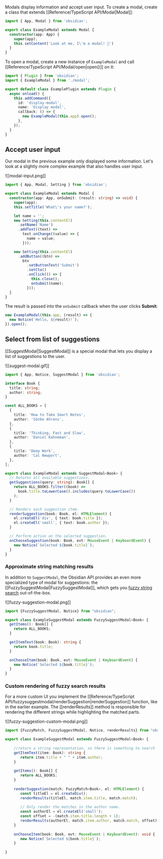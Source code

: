 Modals display information and accept user input. To create a modal, create a class that extends [[Reference/TypeScript API/Modal|Modal]]:

```ts
import { App, Modal } from 'obsidian';

export class ExampleModal extends Modal {
  constructor(app: App) {
    super(app);
	this.setContent('Look at me, I\'m a modal! 👀')
  }
}
```

To open a modal, create a new instance of `ExampleModal` and call [[Reference/TypeScript API/Modal/open|open()]] on it:

```ts
import { Plugin } from 'obsidian';
import { ExampleModal } from './modal';

export default class ExamplePlugin extends Plugin {
  async onload() {
    this.addCommand({
      id: 'display-modal',
      name: 'Display modal',
      callback: () => {
        new ExampleModal(this.app).open();
      },
    });
  }
}
```

## Accept user input

Our modal in the previous example only displayed some information. Let's look at a slightly more complex example that also handles user input.

![[modal-input.png]]

```ts
import { App, Modal, Setting } from 'obsidian';

export class ExampleModal extends Modal {
  constructor(app: App, onSubmit: (result: string) => void) {
    super(app);
	this.setTitle('What\'s your name?');

	let name = '';
    new Setting(this.contentEl)
      .setName('Name')
      .addText((text) =>
        text.onChange((value) => {
          name = value;
        }));

    new Setting(this.contentEl)
      .addButton((btn) =>
        btn
          .setButtonText('Submit')
          .setCta()
          .onClick(() => {
            this.close();
            onSubmit(name);
          }));
  }
}
```

The result is passed into the `onSubmit` callback when the user clicks **Submit**:

```ts
new ExampleModal(this.app, (result) => {
  new Notice(`Hello, ${result}!`);
}).open();
```

## Select from list of suggestions

[[SuggestModal|SuggestModal]] is a special modal that lets you display a list of suggestions to the user.

![[suggest-modal.gif]]

```ts
import { App, Notice, SuggestModal } from 'obsidian';

interface Book {
  title: string;
  author: string;
}

const ALL_BOOKS = [
  {
    title: 'How to Take Smart Notes',
    author: 'Sönke Ahrens',
  },
  {
    title: 'Thinking, Fast and Slow',
    author: 'Daniel Kahneman',
  },
  {
    title: 'Deep Work',
    author: 'Cal Newport',
  },
];

export class ExampleModal extends SuggestModal<Book> {
  // Returns all available suggestions.
  getSuggestions(query: string): Book[] {
    return ALL_BOOKS.filter((book) =>
      book.title.toLowerCase().includes(query.toLowerCase())
    );
  }

  // Renders each suggestion item.
  renderSuggestion(book: Book, el: HTMLElement) {
    el.createEl('div', { text: book.title });
    el.createEl('small', { text: book.author });
  }

  // Perform action on the selected suggestion.
  onChooseSuggestion(book: Book, evt: MouseEvent | KeyboardEvent) {
    new Notice(`Selected ${book.title}`);
  }
}
```

### Approximate string matching results

In addition to `SuggestModal`, the Obsidian API provides an even more specialized type of modal for suggestions: the [[FuzzySuggestModal|FuzzySuggestModal]], which gets you [fuzzy string search](https://en.wikipedia.org/wiki/Approximate_string_matching) out-of-the-box.

![[fuzzy-suggestion-modal.png]]

```ts
import {FuzzySuggestModal, Notice} from "obsidian";

export class ExampleSuggestModal extends FuzzySuggestModal<Book> {
  getItems(): Book[] {
    return ALL_BOOKS;
  }

  getItemText(book: Book): string {
    return book.title;
  }

  onChooseItem(book: Book, evt: MouseEvent | KeyboardEvent) {
    new Notice(`Selected ${book.title}`);
  }
}
```

### Custom rendering of fuzzy search results

For a more custom UI you implement the [[Reference/TypeScript API/fuzzysuggestmodal/renderSuggestion|renderSuggestion]] function, like in the earlier example.
The [[renderResults]] method is responsible for rendering the different strings while highlighting the matched parts.

![[fuzzy-suggestion-custom-modal.png]]


```ts
import {FuzzyMatch, FuzzySuggestModal, Notice, renderResults} from "obsidian";

export class ExampleSuggestModal extends FuzzySuggestModal<Book> {  
  
    //return a string representation, so there is something to search  
    getItemText(item: Book): string {  
       return item.title + " " + item.author;  
    }  
  
    getItems(): Book[] {  
       return ALL_BOOKS;  
    }  
  
    renderSuggestion(match: FuzzyMatch<Book>, el: HTMLElement) {  
       const titleEl = el.createDiv();  
       renderResults(titleEl, match.item.title, match.match);  
  
       // Only render the matches in the author name.  
       const authorEl = el.createEl('small');  
       const offset = -(match.item.title.length + 1);  
       renderResults(authorEl, match.item.author, match.match, offset);  
    }  
  
    onChooseItem(book: Book, evt: MouseEvent | KeyboardEvent): void {  
       new Notice(`Selected ${book.title}`);  
    }  
  
}
```